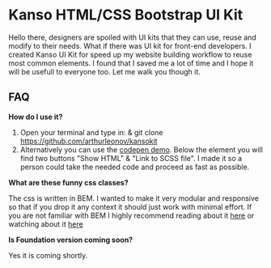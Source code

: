 # Kanso HTML/CSS Bootstrap UI Kit

Hello there, designers are spoiled with UI kits that they can use, reuse and modify to their needs. What if there was UI kit for front-end developers. I created Kanso UI Kit for speed up my website building workflow to reuse most common elements. I found that I saved me a lot of time and I hope it will be usefull to everyone too. Let me walk you though it.


FAQ
--------------

**How do I use it?**
1. Open your terminal and type in: & git clone https://github.com/arthurleonov/kansokit
2. Alternatively you can use the [codepen demo](http://codepen.io/arthurleonov/full/dMpXVM/). Below the element you will find two buttons "Show HTML" & "Link to SCSS file". I made it so a person could take the needed code and proceed as fast as possible.

**What are these funny css classes?**

The css is written in BEM. I wanted to make it very modular and responsive so that if you drop it any context it should just work with minimal effort. If you are not familiar with BEM
        I highly recommend reading about it [here](http://webdesign.tutsplus.com/articles/an-introduction-to-the-bem-methodology--cms-19403) or watching about it [here](https://www.youtube.com/watch?v=IKFq2cSbQ4Q)

**Is Foundation version coming soon?**

Yes it is coming shortly.
